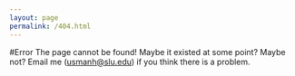 ```yaml
---
layout: page
permalink: /404.html
---
```

#Error
The page cannot be found! Maybe it existed at some point? Maybe not? Email me (usmanh@slu.edu) if you think there is a problem.
